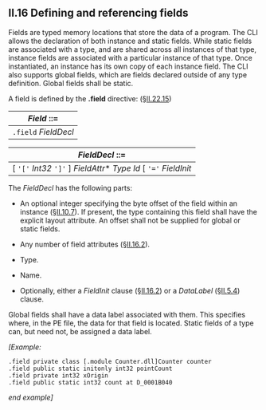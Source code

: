 ## II.16 Defining and referencing fields

Fields are typed memory locations that store the data of a program. The CLI allows the declaration of both instance and static fields. While static fields are associated with a type, and are shared across all instances of that type, instance fields are associated with a particular instance of that type. Once instantiated, an instance has its own copy of each instance field. The CLI also supports global fields, which are fields declared outside of any type definition. Global fields shall be static.

A field is defined by the **.field** directive: (§[II.22.15](ii.22.15-field-0x04.md))

 | _Field_ ::=
 | ----
 | `.field` _FieldDecl_

 | _FieldDecl_ ::=
 | ----
 | [ `'['` _Int32_ `']'` ] _FieldAttr_* _Type_ _Id_ [ `'='` _FieldInit_ | `at` _DataLabel_ ]

The _FieldDecl_ has the following parts:

 * An optional integer specifying the byte offset of the field within an instance (§[II.10.7](ii.10.7-controlling-instance-layout.md)). If present, the type containing this field shall have the explicit layout attribute. An offset shall not be supplied for global or static fields.

 * Any number of field attributes (§[II.16.2](ii.16.2-field-init-metadata.md)).

 * Type.

 * Name.

 * Optionally, either a _FieldInit_ clause (§[II.16.2](ii.16.2-field-init-metadata.md)) or a _DataLabel_ (§[II.5.4](ii.5.4-labels-and-lists-of-labels.md)) clause.

Global fields shall have a data label associated with them. This specifies where, in the PE file, the data for that field is located. Static fields of a type can, but need not, be assigned a data label.

_[Example:_

 ```ilasm
 .field private class [.module Counter.dll]Counter counter
 .field public static initonly int32 pointCount
 .field private int32 xOrigin
 .field public static int32 count at D_0001B040
 ```

_end example]_
